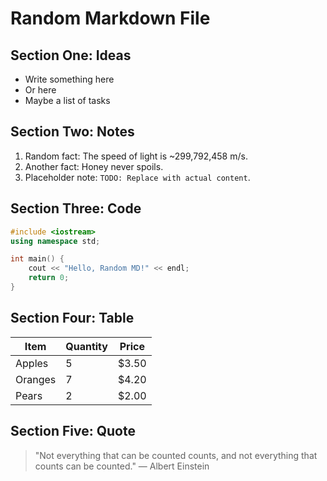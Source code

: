 # Random Markdown File

## Section One: Ideas
- Write something here
- Or here
- Maybe a list of tasks

## Section Two: Notes
1. Random fact: The speed of light is ~299,792,458 m/s.
2. Another fact: Honey never spoils.
3. Placeholder note: `TODO: Replace with actual content`.

## Section Three: Code
```cpp
#include <iostream>
using namespace std;

int main() {
    cout << "Hello, Random MD!" << endl;
    return 0;
}
```

## Section Four: Table
| Item    | Quantity | Price |
|---------|----------|-------|
| Apples  | 5        | $3.50 |
| Oranges | 7        | $4.20 |
| Pears   | 2        | $2.00 |

## Section Five: Quote
> "Not everything that can be counted counts, and not everything that counts can be counted." — Albert Einstein

